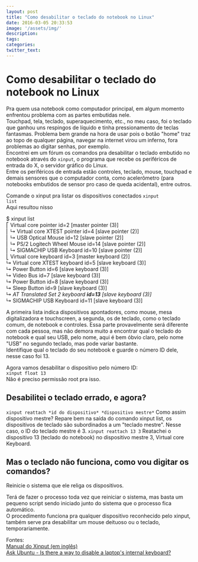 ```yaml
---
layout: post
title: "Como desabilitar o teclado do notebook no Linux"
date: 2016-03-05 20:33:53
image: '/assets/img/'
description:
tags:
categories:
twitter_text:
---
```


# Como desabilitar o teclado do notebook no Linux
Pra quem usa notebook como computador principal, em algum momento enfrentou problema com as partes embutidas nele.  
Touchpad, tela, teclado, superaquecimento, etc., no meu caso, foi o teclado que ganhou uns respingos de líquido e tinha pressionamento de teclas fantasmas. Problema bem grande na hora de usar pois o botão "home" traz ao topo de qualquer página, navegar na internet virou um inferno, fora problemas ao digitar senhas, por exemplo.  
Encontrei em um fórum os comandos pra desabilitar o teclado embutido no notebook através do <code>xinput</code>, o programa que recebe os periféricos de entrada do X, o servidor gráfico do Linux.  
Entre os periféricos de entrada estão controles, teclado, mouse, touchpad e demais sensores que o computador conta, como acelerômetro (para notebooks embutidos de sensor pro caso de queda acidental), entre outros.  

Comande o xinput pra listar os dispositivos conectados <code>xinput list</code>  
Aqui resultou nisso  
  
$ xinput list  
⎡ Virtual core pointer                    	id=2	[master pointer  (3)]   
⎜   ↳ Virtual core XTEST pointer              	id=4	[slave  pointer  (2)]  
⎜   ↳ USB Optical Mouse                       	id=12	[slave  pointer  (2)]  
⎜   ↳ PS/2 Logitech Wheel Mouse               	id=14	[slave  pointer  (2)]  
⎜   ↳ SIGMACHIP USB Keyboard                  	id=10	[slave  pointer  (2)]  
⎣ Virtual core keyboard                   	id=3	[master keyboard (2)]  
    ↳ Virtual core XTEST keyboard             	id=5	[slave  keyboard (3)]  
    ↳ Power Button                            	id=6	[slave  keyboard (3)]  
    ↳ Video Bus                               	id=7	[slave  keyboard (3)]  
    ↳ Power Button                            	id=8	[slave  keyboard (3)]  
    ↳ Sleep Button                            	id=9	[slave  keyboard (3)]  
    ↳ *AT Translated Set 2 keyboard            	**id=13**	[slave  keyboard (3)]*  
    ↳ SIGMACHIP USB Keyboard                  	id=11	[slave  keyboard (3)]  
    
A primeira lista indica dispositivos apontadores, como mouse, mesa digitalizadora e touchscreen, a segunda, os de teclado, como o teclado comum, de notebook e controles.
Essa parte provavelmente será diferente com cada pessoa, mas não demora muito a encontrar qual o teclado do notebook e qual seu USB, pelo nome, aqui é bem óbvio claro, pelo nome "USB" no segundo teclado, mas pode variar bastante.  
Identifique qual o teclado do seu notebook e guarde o número ID dele, nesse caso foi 13.  

Agora vamos desabilitar o dispositivo pelo número ID:  
<code>xinput float 13</code>  
Não é preciso permissão root pra isso.  
<h2>Desabilitei o teclado errado, e agora?</h2>  
<code>xinput reattach *id do dispositivo* *dispositivo mestre*</code>  
Como assim dispositivo mestre? Repare bem na saída do comando xinput list, os dispositivos de teclado são subordinados a um "teclado mestre". Nesse caso, o ID do teclado mestre é 3.  
<code>xinput reattach 13 3</code>  
Reatachei o dispositivo 13 (teclado do notebook) no dispositivo mestre 3, Virtual core Keyboard.  

<h2>Mas o teclado não funciona, como vou digitar os comandos?</h2>  
Reinicie o sistema que ele religa os dispositivos.  

Terá de fazer o processo toda vez que reiniciar o sistema, mas basta um pequeno script sendo iniciado junto do sistema que o processo fica automático.  
O procedimento funciona pra qualquer dispositivo reconhecido pelo xinput, também serve pra desabilitar um mouse deituoso ou o teclado, temporariamente.  


Fontes:  
[Manual do Xinput (em inglês)](http://www.x.org/archive/current/doc/man/man1/xinput.1.xhtml)  
[Ask Ubuntu - Is there a way to disable a laptop's internal keyboard?
](http://askubuntu.com/questions/160945/is-there-a-way-to-disable-a-laptops-internal-keyboard)  
